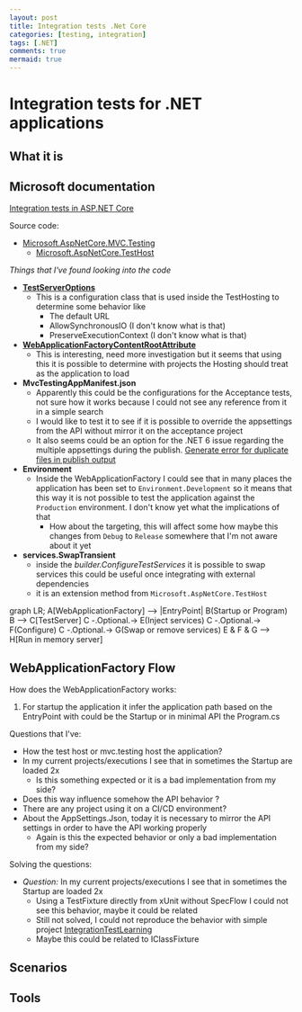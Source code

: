 ```yaml
---
layout: post
title: Integration tests .Net Core
categories: [testing, integration]
tags: [.NET]
comments: true
mermaid: true
---
```


# Integration tests for .NET applications

## What it is
## Microsoft documentation

[Integration tests in ASP.NET Core](https://docs.microsoft.com/en-us/aspnet/core/test/integration-tests?view=aspnetcore-6.0)

Source code:  
- [Microsoft.AspNetCore.MVC.Testing](https://github.com/dotnet/aspnetcore/tree/main/src/Mvc/Mvc.Testing/src)
  - [Microsoft.AspNetCore.TestHost](https://github.com/dotnet/aspnetcore/tree/main/src/Hosting/TestHost/src)


_Things that I've found looking into the code_
- **[TestServerOptions](https://github.dev/dotnet/aspnetcore/blob/1852bb78776cbcf0c6f6daaa238e4a0c525366fc/src/Hosting/TestHost/src/TestServerOptions.cs#L28)**
  - This is a configuration class that is used inside the TestHosting to determine some behavior like
    - The default URL
    - AllowSynchronousIO (I don't know what is that)
    - PreserveExecutionContext (I don't know what is that)
- **[WebApplicationFactoryContentRootAttribute](https://github.com/dotnet/aspnetcore/blob/1852bb78776cbcf0c6f6daaa238e4a0c525366fc/src/Mvc/Mvc.Testing/src/WebApplicationFactoryContentRootAttribute.cs)**
  - This is interesting, need more investigation but it seems that using this it is possible to determine with projects the Hosting should treat as the application to load
- **MvcTestingAppManifest.json**
  - Apparently this could be the configurations for the Acceptance tests, not sure how it works because I could not see any reference from it in a simple search
  - I would like to test it to see if it is possible to override the appsettings from the API without mirror it on the acceptance project
  - It also seems could be an option for the .NET 6 issue regarding the multiple appsettings during the publish. [Generate error for duplicate files in publish output](https://docs.microsoft.com/en-us/dotnet/core/compatibility/sdk/6.0/duplicate-files-in-output)
- **Environment**
  - Inside the WebApplicationFactory I could see that in many places the application has been set to `Environment.Development` so it means that this way it is not possible to test the application against the `Production` environment. I don't know yet what the implications of that
    - How about the targeting, this will affect some how maybe this changes from `Debug` to `Release` somewhere that I'm not aware about it yet
- **services.SwapTransient**
  - inside the _builder.ConfigureTestServices_ it is possible to swap services this could be useful once integrating with external dependencies
  - it is an extension method from `Microsoft.AspNetCore.TestHost`

<div class="mermaid">
  graph LR;
    A[WebApplicationFactory] --> |EntryPoint| B(Startup or Program)
    B --> C[TestServer]
    C -.Optional.-> E(Inject services)
    C -.Optional.-> F(Configure)
    C -.Optional.-> G(Swap or remove services)
    E & F & G --> H[Run in memory server]
</div>

## WebApplicationFactory Flow

How does the WebApplicationFactory works:

1) For startup the application it infer the application path based on the EntryPoint with could be the Startup or in minimal API the Program.cs   


Questions that I've:

- How the test host or mvc.testing host the application?
- In my current projects/executions I see that in sometimes the Startup are loaded 2x
  - Is this something expected or it is a bad implementation from my side?
- Does this way influence somehow the API behavior ?
- There are any project using it on a CI/CD environment?
- About the AppSettings.Json, today it is necessary to mirror the API settings in order to have the API working properly
  - Again is this the expected behavior or only a bad implementation from my side?  

Solving the questions:

- _Question:_ In my current projects/executions I see that in sometimes the Startup are loaded 2x
  - Using a TestFixture directly from xUnit without SpecFlow I could not see this behavior, maybe it could be related
  - Still not solved, I could not reproduce the behavior with simple project [IntegrationTestLearning](https://github.com/afborgesDev/testingMyLearns/tree/main/integrationTestLearning/IntegrationTestLearning)
  - Maybe this could be related to IClassFixture

## Scenarios
## Tools

<script src="/assets/mermaid/mermaid.min.js"/>